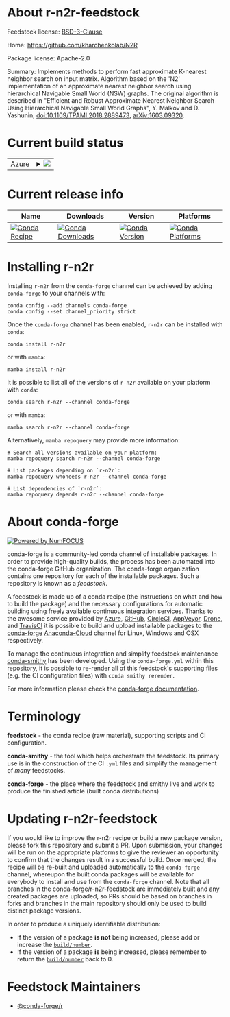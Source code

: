 About r-n2r-feedstock
=====================

Feedstock license: [BSD-3-Clause](https://github.com/conda-forge/r-n2r-feedstock/blob/main/LICENSE.txt)

Home: https://github.com/kharchenkolab/N2R

Package license: Apache-2.0

Summary: Implements methods to perform fast approximate K-nearest neighbor search on input matrix. Algorithm based on the 'N2' implementation of an approximate nearest neighbor search using hierarchical  Navigable Small World (NSW) graphs. The original algorithm is described in "Efficient and Robust Approximate Nearest Neighbor Search Using Hierarchical Navigable Small World Graphs", Y. Malkov and D. Yashunin, <doi:10.1109/TPAMI.2018.2889473>, <arXiv:1603.09320>.

Current build status
====================


<table>
    
  <tr>
    <td>Azure</td>
    <td>
      <details>
        <summary>
          <a href="https://dev.azure.com/conda-forge/feedstock-builds/_build/latest?definitionId=16182&branchName=main">
            <img src="https://dev.azure.com/conda-forge/feedstock-builds/_apis/build/status/r-n2r-feedstock?branchName=main">
          </a>
        </summary>
        <table>
          <thead><tr><th>Variant</th><th>Status</th></tr></thead>
          <tbody><tr>
              <td>linux_64_r_base4.2</td>
              <td>
                <a href="https://dev.azure.com/conda-forge/feedstock-builds/_build/latest?definitionId=16182&branchName=main">
                  <img src="https://dev.azure.com/conda-forge/feedstock-builds/_apis/build/status/r-n2r-feedstock?branchName=main&jobName=linux&configuration=linux%20linux_64_r_base4.2" alt="variant">
                </a>
              </td>
            </tr><tr>
              <td>linux_64_r_base4.3</td>
              <td>
                <a href="https://dev.azure.com/conda-forge/feedstock-builds/_build/latest?definitionId=16182&branchName=main">
                  <img src="https://dev.azure.com/conda-forge/feedstock-builds/_apis/build/status/r-n2r-feedstock?branchName=main&jobName=linux&configuration=linux%20linux_64_r_base4.3" alt="variant">
                </a>
              </td>
            </tr><tr>
              <td>osx_64_r_base4.2</td>
              <td>
                <a href="https://dev.azure.com/conda-forge/feedstock-builds/_build/latest?definitionId=16182&branchName=main">
                  <img src="https://dev.azure.com/conda-forge/feedstock-builds/_apis/build/status/r-n2r-feedstock?branchName=main&jobName=osx&configuration=osx%20osx_64_r_base4.2" alt="variant">
                </a>
              </td>
            </tr><tr>
              <td>osx_64_r_base4.3</td>
              <td>
                <a href="https://dev.azure.com/conda-forge/feedstock-builds/_build/latest?definitionId=16182&branchName=main">
                  <img src="https://dev.azure.com/conda-forge/feedstock-builds/_apis/build/status/r-n2r-feedstock?branchName=main&jobName=osx&configuration=osx%20osx_64_r_base4.3" alt="variant">
                </a>
              </td>
            </tr><tr>
              <td>win_64</td>
              <td>
                <a href="https://dev.azure.com/conda-forge/feedstock-builds/_build/latest?definitionId=16182&branchName=main">
                  <img src="https://dev.azure.com/conda-forge/feedstock-builds/_apis/build/status/r-n2r-feedstock?branchName=main&jobName=win&configuration=win%20win_64_" alt="variant">
                </a>
              </td>
            </tr>
          </tbody>
        </table>
      </details>
    </td>
  </tr>
</table>

Current release info
====================

| Name | Downloads | Version | Platforms |
| --- | --- | --- | --- |
| [![Conda Recipe](https://img.shields.io/badge/recipe-r--n2r-green.svg)](https://anaconda.org/conda-forge/r-n2r) | [![Conda Downloads](https://img.shields.io/conda/dn/conda-forge/r-n2r.svg)](https://anaconda.org/conda-forge/r-n2r) | [![Conda Version](https://img.shields.io/conda/vn/conda-forge/r-n2r.svg)](https://anaconda.org/conda-forge/r-n2r) | [![Conda Platforms](https://img.shields.io/conda/pn/conda-forge/r-n2r.svg)](https://anaconda.org/conda-forge/r-n2r) |

Installing r-n2r
================

Installing `r-n2r` from the `conda-forge` channel can be achieved by adding `conda-forge` to your channels with:

```
conda config --add channels conda-forge
conda config --set channel_priority strict
```

Once the `conda-forge` channel has been enabled, `r-n2r` can be installed with `conda`:

```
conda install r-n2r
```

or with `mamba`:

```
mamba install r-n2r
```

It is possible to list all of the versions of `r-n2r` available on your platform with `conda`:

```
conda search r-n2r --channel conda-forge
```

or with `mamba`:

```
mamba search r-n2r --channel conda-forge
```

Alternatively, `mamba repoquery` may provide more information:

```
# Search all versions available on your platform:
mamba repoquery search r-n2r --channel conda-forge

# List packages depending on `r-n2r`:
mamba repoquery whoneeds r-n2r --channel conda-forge

# List dependencies of `r-n2r`:
mamba repoquery depends r-n2r --channel conda-forge
```


About conda-forge
=================

[![Powered by
NumFOCUS](https://img.shields.io/badge/powered%20by-NumFOCUS-orange.svg?style=flat&colorA=E1523D&colorB=007D8A)](https://numfocus.org)

conda-forge is a community-led conda channel of installable packages.
In order to provide high-quality builds, the process has been automated into the
conda-forge GitHub organization. The conda-forge organization contains one repository
for each of the installable packages. Such a repository is known as a *feedstock*.

A feedstock is made up of a conda recipe (the instructions on what and how to build
the package) and the necessary configurations for automatic building using freely
available continuous integration services. Thanks to the awesome service provided by
[Azure](https://azure.microsoft.com/en-us/services/devops/), [GitHub](https://github.com/),
[CircleCI](https://circleci.com/), [AppVeyor](https://www.appveyor.com/),
[Drone](https://cloud.drone.io/welcome), and [TravisCI](https://travis-ci.com/)
it is possible to build and upload installable packages to the
[conda-forge](https://anaconda.org/conda-forge) [Anaconda-Cloud](https://anaconda.org/)
channel for Linux, Windows and OSX respectively.

To manage the continuous integration and simplify feedstock maintenance
[conda-smithy](https://github.com/conda-forge/conda-smithy) has been developed.
Using the ``conda-forge.yml`` within this repository, it is possible to re-render all of
this feedstock's supporting files (e.g. the CI configuration files) with ``conda smithy rerender``.

For more information please check the [conda-forge documentation](https://conda-forge.org/docs/).

Terminology
===========

**feedstock** - the conda recipe (raw material), supporting scripts and CI configuration.

**conda-smithy** - the tool which helps orchestrate the feedstock.
                   Its primary use is in the construction of the CI ``.yml`` files
                   and simplify the management of *many* feedstocks.

**conda-forge** - the place where the feedstock and smithy live and work to
                  produce the finished article (built conda distributions)


Updating r-n2r-feedstock
========================

If you would like to improve the r-n2r recipe or build a new
package version, please fork this repository and submit a PR. Upon submission,
your changes will be run on the appropriate platforms to give the reviewer an
opportunity to confirm that the changes result in a successful build. Once
merged, the recipe will be re-built and uploaded automatically to the
`conda-forge` channel, whereupon the built conda packages will be available for
everybody to install and use from the `conda-forge` channel.
Note that all branches in the conda-forge/r-n2r-feedstock are
immediately built and any created packages are uploaded, so PRs should be based
on branches in forks and branches in the main repository should only be used to
build distinct package versions.

In order to produce a uniquely identifiable distribution:
 * If the version of a package **is not** being increased, please add or increase
   the [``build/number``](https://docs.conda.io/projects/conda-build/en/latest/resources/define-metadata.html#build-number-and-string).
 * If the version of a package **is** being increased, please remember to return
   the [``build/number``](https://docs.conda.io/projects/conda-build/en/latest/resources/define-metadata.html#build-number-and-string)
   back to 0.

Feedstock Maintainers
=====================

* [@conda-forge/r](https://github.com/conda-forge/r/)

